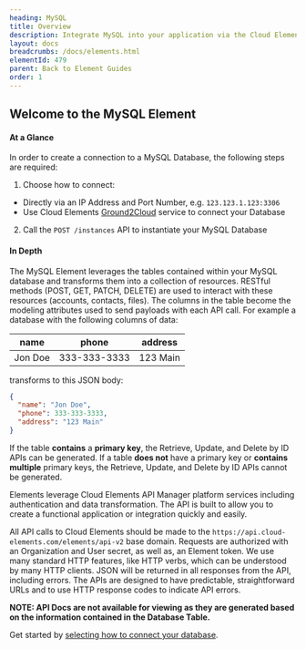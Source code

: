 ```yaml
---
heading: MySQL
title: Overview
description: Integrate MySQL into your application via the Cloud Elements APIs.
layout: docs
breadcrumbs: /docs/elements.html
elementId: 479
parent: Back to Element Guides
order: 1
---
```


## Welcome to the MySQL Element


#### At a Glance

In order to create a connection to a MySQL Database, the following steps are required:

1. Choose how to connect:
  * Directly via an IP Address and Port Number, e.g. `123.123.1.123:3306`
  * Use Cloud Elements [Ground2Cloud](/docs/products/ground-2-cloud/index.html) service to connect your Database
2. Call the `POST /instances` API to instantiate your MySQL Database

#### In Depth

The MySQL Element leverages the tables contained within your MySQL database and transforms them into a collection of resources. RESTful methods (POST, GET, PATCH, DELETE) are used to interact with these resources (accounts, contacts, files). The columns in the table become the modeling attributes used to send payloads with each API call.
For example a database with the following columns of data:

| name    | phone        | address  |
|---------|--------------|----------|
| Jon Doe | 333-333-3333 | 123 Main |

transforms to this JSON body:

```JSON
{
  "name": "Jon Doe",
  "phone": 333-333-3333,
  "address": "123 Main"
}
```

If the table __contains__ a __primary key__, the Retrieve, Update, and Delete by ID APIs can be generated.
If a table __does not__ have a primary key or __contains multiple__ primary keys, the Retrieve, Update, and Delete by ID APIs cannot be generated.

Elements leverage Cloud Elements API Manager platform services including authentication and data transformation.  The API is built to allow you to create a functional application or integration quickly and easily.

All API calls to Cloud Elements should be made to the `https://api.cloud-elements.com/elements/api-v2` base domain. Requests are authorized with an Organization and User secret, as well as, an Element token.  We use many standard HTTP features, like HTTP verbs, which can be understood by many HTTP clients. JSON will be returned in all responses from the API, including errors. The APIs are designed to have predictable, straightforward URLs and to use HTTP response codes to indicate API errors.

__NOTE:  API Docs are not available for viewing as they are generated based on the information contained in the Database Table.__

Get started by [selecting how to connect your database](mysql-endpoint-setup.html).
